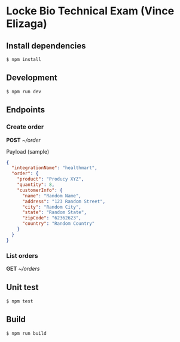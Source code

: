 # Locke Bio Technical Exam (Vince Elizaga)

## Install dependencies

`$ npm install`

## Development

`$ npm run dev`

## Endpoints

### Create order

**POST** _~/order_

Payload (sample)

```json
{
  "integrationName": "healthmart",
  "order": {
    "product": "Producy XYZ",
    "quantity": 8,
    "customerInfo": {
      "name": "Random Name",
      "address": "123 Random Street",
      "city": "Random City",
      "state": "Random State",
      "zipCode": "62362623",
      "country": "Random Country"
    }
  }
}
```

### List orders

**GET** _~/orders_

## Unit test

`$ npm test`

## Build

`$ npm run build`
